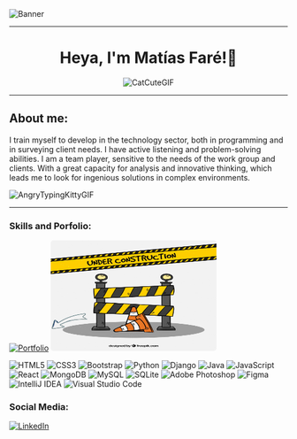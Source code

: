 <img src="https://i.ibb.co/D7FBgDw/Purple-and-Black-Simple-Coming-Soon-Banner-1.png" alt="Banner" width= 1000, heigh=500 />

<hr>

<div align="center">
<h1 fontsize=100px>Heya, I'm Matías Faré!👋</h1>

![CatCuteGIF](https://github.com/user-attachments/assets/bf6929ca-38f3-49c8-b447-5a42492cd0a7) 

</div>

<hr>

<h2>About me:</h2>
<p>I train myself to develop in the
technology sector, both in
programming and in surveying
client needs. I have active listening
and problem-solving abilities. I am
a team player, sensitive to the
needs of the work group and
clients. With a great capacity for
analysis and innovative thinking,
which leads me to look for
ingenious solutions in complex
environments.</p>

![AngryTypingKittyGIF](https://github.com/user-attachments/assets/e3e5b668-4857-4454-a727-bf0740ebf752)

<hr>

<h3>Skills and Porfolio:</h3>

[![Portfolio](https://img.shields.io/badge/Portfolio-Click%20here-blue?style=for-the-badge)](https://matiasafare.github.io/portfolioMatiasFare/) <img src="./assets/wip.jpg" alt="work_in_progress" width="300" height="200" style="border-radius: 5px;">

![HTML5](https://img.shields.io/badge/html5-%23E34F26.svg?style=for-the-badge&logo=html5&logoColor=white)
![CSS3](https://img.shields.io/badge/css3-%231572B6.svg?style=for-the-badge&logo=css3&logoColor=white)
![Bootstrap](https://img.shields.io/badge/bootstrap-%238511FA.svg?style=for-the-badge&logo=bootstrap&logoColor=white)
![Python](https://img.shields.io/badge/python-3670A0?style=for-the-badge&logo=python&logoColor=ffdd54)
![Django](https://img.shields.io/badge/django-%23092E20.svg?style=for-the-badge&logo=django&logoColor=white)
![Java](https://img.shields.io/badge/java-%23ED8B00.svg?style=for-the-badge&logo=openjdk&logoColor=white)
![JavaScript](https://img.shields.io/badge/javascript-%23323330.svg?style=for-the-badge&logo=javascript&logoColor=%23F7DF1E)
![React](https://img.shields.io/badge/react-%2320232a.svg?style=for-the-badge&logo=react&logoColor=%2361DAFB)
![MongoDB](https://img.shields.io/badge/MongoDB-%234ea94b.svg?style=for-the-badge&logo=mongodb&logoColor=white)
![MySQL](https://img.shields.io/badge/mysql-4479A1.svg?style=for-the-badge&logo=mysql&logoColor=white)
![SQLite](https://img.shields.io/badge/sqlite-%2307405e.svg?style=for-the-badge&logo=sqlite&logoColor=white)
![Adobe Photoshop](https://img.shields.io/badge/adobe%20photoshop-%2331A8FF.svg?style=for-the-badge&logo=adobe%20photoshop&logoColor=white)
![Figma](https://img.shields.io/badge/figma-%23F24E1E.svg?style=for-the-badge&logo=figma&logoColor=white)
![IntelliJ IDEA](https://img.shields.io/badge/IntelliJIDEA-000000.svg?style=for-the-badge&logo=intellij-idea&logoColor=white)
![Visual Studio Code](https://img.shields.io/badge/Visual%20Studio%20Code-0078d7.svg?style=for-the-badge&logo=visual-studio-code&logoColor=white)


<h3>Social Media:</h3>

<a href="https://www.linkedin.com/in/matiasfare" target="_blank">
  <img src="https://img.shields.io/badge/LinkedIn-0A66C2?style=for-the-badge&logo=linkedin&logoColor=white" alt="LinkedIn">
</a>
<!--
**MatiasAFare/MatiasAFare** is a ✨ _special_ ✨ repository because its `README.md` (this file) appears on your GitHub profile.

Here are some ideas to get you started:

- 🔭 I’m currently working on ...
- 🌱 I’m currently learning ...
- 👯 I’m looking to collaborate on ...
- 🤔 I’m looking for help with ...
- 💬 Ask me about ...
- 📫 How to reach me: ...
- 😄 Pronouns: ...
- ⚡ Fun fact: ...
-->
